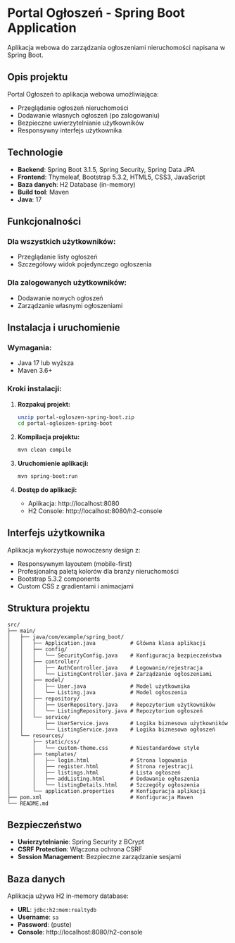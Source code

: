 # Portal Ogłoszeń - Spring Boot Application

Aplikacja webowa do zarządzania ogłoszeniami nieruchomości napisana w Spring Boot.

## Opis projektu

Portal Ogłoszeń to aplikacja webowa umożliwiająca:
- Przeglądanie ogłoszeń nieruchomości
- Dodawanie własnych ogłoszeń (po zalogowaniu)  
- Bezpieczne uwierzytelnianie użytkowników
- Responsywny interfejs użytkownika

## Technologie

- **Backend**: Spring Boot 3.1.5, Spring Security, Spring Data JPA
- **Frontend**: Thymeleaf, Bootstrap 5.3.2, HTML5, CSS3, JavaScript
- **Baza danych**: H2 Database (in-memory)
- **Build tool**: Maven
- **Java**: 17

## Funkcjonalności

### Dla wszystkich użytkowników:
- Przeglądanie listy ogłoszeń
- Szczegółowy widok pojedynczego ogłoszenia

### Dla zalogowanych użytkowników:
- Dodawanie nowych ogłoszeń
- Zarządzanie własnymi ogłoszeniami

## Instalacja i uruchomienie

### Wymagania:
- Java 17 lub wyższa
- Maven 3.6+

### Kroki instalacji:

1. **Rozpakuj projekt:**
   ```bash
   unzip portal-ogloszen-spring-boot.zip
   cd portal-ogloszen-spring-boot
   ```

2. **Kompilacja projektu:**
   ```bash
   mvn clean compile
   ```

3. **Uruchomienie aplikacji:**
   ```bash
   mvn spring-boot:run
   ```

4. **Dostęp do aplikacji:**
   - Aplikacja: http://localhost:8080
   - H2 Console: http://localhost:8080/h2-console

## Interfejs użytkownika

Aplikacja wykorzystuje nowoczesny design z:
- Responsywnym layoutem (mobile-first)
- Profesjonalną paletą kolorów dla branży nieruchomości
- Bootstrap 5.3.2 components
- Custom CSS z gradientami i animacjami

## Struktura projektu

```
src/
├── main/
│   ├── java/com/example/spring_boot/
│   │   ├── Application.java           # Główna klasa aplikacji
│   │   ├── config/
│   │   │   └── SecurityConfig.java    # Konfiguracja bezpieczeństwa
│   │   ├── controller/
│   │   │   ├── AuthController.java    # Logowanie/rejestracja
│   │   │   └── ListingController.java # Zarządzanie ogłoszeniami
│   │   ├── model/
│   │   │   ├── User.java              # Model użytkownika
│   │   │   └── Listing.java           # Model ogłoszenia
│   │   ├── repository/
│   │   │   ├── UserRepository.java    # Repozytorium użytkowników
│   │   │   └── ListingRepository.java # Repozytorium ogłoszeń
│   │   └── service/
│   │       ├── UserService.java       # Logika biznesowa użytkowników
│   │       └── ListingService.java    # Logika biznesowa ogłoszeń
│   └── resources/
│       ├── static/css/
│       │   └── custom-theme.css       # Niestandardowe style
│       ├── templates/
│       │   ├── login.html             # Strona logowania
│       │   ├── register.html          # Strona rejestracji
│       │   ├── listings.html          # Lista ogłoszeń
│       │   ├── addListing.html        # Dodawanie ogłoszenia
│       │   └── listingDetails.html    # Szczegóły ogłoszenia
│       └── application.properties     # Konfiguracja aplikacji
├── pom.xml                            # Konfiguracja Maven
└── README.md                          
```

## Bezpieczeństwo

- **Uwierzytelnianie**: Spring Security z BCrypt
- **CSRF Protection**: Włączona ochrona CSRF
- **Session Management**: Bezpieczne zarządzanie sesjami

## Baza danych

Aplikacja używa H2 in-memory database:
- **URL**: `jdbc:h2:mem:realtydb`
- **Username**: `sa`
- **Password**: (puste)
- **Console**: http://localhost:8080/h2-console

